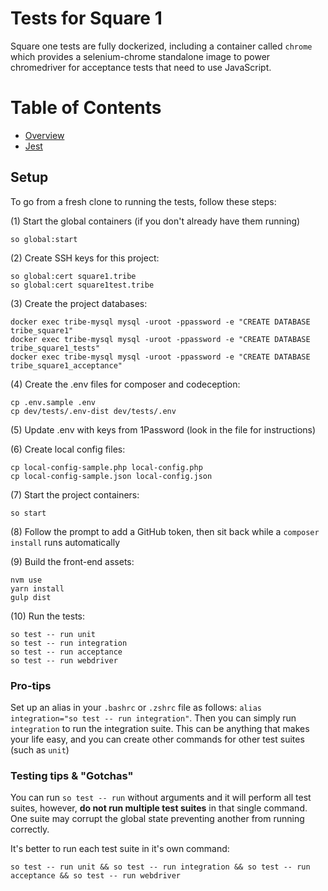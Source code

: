 # Tests for Square 1

Square one tests are fully dockerized, including a container called `chrome` which provides a selenium-chrome
standalone image to power chromedriver for acceptance tests that need to use JavaScript.

# Table of Contents

* [Overview](/docs/tests/README.md)
* [Jest](/docs/tests/jest.md)

## Setup

To go from a fresh clone to running the tests, follow these steps:

(1) Start the global containers (if you don't already have them running)

```
so global:start
```

(2) Create SSH keys for this project:

```
so global:cert square1.tribe
so global:cert square1test.tribe
```

(3) Create the project databases:

```
docker exec tribe-mysql mysql -uroot -ppassword -e "CREATE DATABASE tribe_square1"
docker exec tribe-mysql mysql -uroot -ppassword -e "CREATE DATABASE tribe_square1_tests"
docker exec tribe-mysql mysql -uroot -ppassword -e "CREATE DATABASE tribe_square1_acceptance"
```

(4) Create the .env files for composer and codeception:

```
cp .env.sample .env
cp dev/tests/.env-dist dev/tests/.env
```

(5) Update .env with keys from 1Password (look in the file for instructions)

(6) Create local config files:

```
cp local-config-sample.php local-config.php
cp local-config-sample.json local-config.json
```

(7) Start the project containers:

```
so start
```

(8) Follow the prompt to add a GitHub token, then sit back while a `composer install` runs automatically

(9) Build the front-end assets:

```
nvm use
yarn install
gulp dist
```

(10) Run the tests:

```
so test -- run unit
so test -- run integration
so test -- run acceptance
so test -- run webdriver
```

### Pro-tips

Set up an alias in your `.bashrc` or `.zshrc` file as follows:
`alias integration="so test -- run integration"`. Then you can simply run
`integration` to run the integration suite. This can be anything that makes your life easy,
and you can create other commands for other test suites (such as `unit`)

### Testing tips & "Gotchas"

You can run `so test -- run` without arguments and it will perform all test suites, however, **do not run multiple test suites** in that single command. One suite may corrupt the global state preventing another from running correctly.

It's better to run each test suite in it's own command:
```
so test -- run unit && so test -- run integration && so test -- run acceptance && so test -- run webdriver
```
